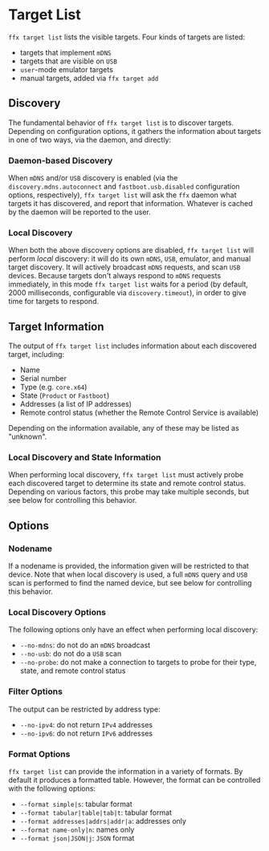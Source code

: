 # Target List

`ffx target list` lists the visible targets.  Four kinds of targets are listed:

* targets that implement `mDNS`
* targets that are visible on `USB`
* `user`-mode emulator targets
* manual targets, added via `ffx target add`

## Discovery

The fundamental behavior of `ffx target list` is to discover targets. Depending
on configuration options, it gathers the information about targets in one of two
ways, via the daemon, and directly:

### Daemon-based Discovery

When `mDNS` and/or `USB` discovery is enabled (via the
`discovery.mdns.autoconnect` and `fastboot.usb.disabled` configuration options,
respectively), `ffx target list` will ask the `ffx` daemon what targets it has
discovered, and report that information. Whatever is cached by the daemon will
be reported to the user.

### Local Discovery

When both the above discovery options are disabled, `ffx target list` will
perform _local_ discovery: it will do its own `mDNS`, `USB`, emulator, and
manual target discovery. It will actively broadcast `mDNS` requests, and
scan `USB` devices.  Because targets don't always respond to `mDNS` requests
immediately, in this mode `ffx target list` waits for a period (by default, 2000
milliseconds, configurable via `discovery.timeout`), in order to give time for
targets to respond.

## Target Information

The output of `ffx target list` includes information about each discovered
target, including:

* Name
* Serial number
* Type (e.g. `core.x64`)
* State (`Product` or `Fastboot`)
* Addresses (a list of IP addresses)
* Remote control status (whether the Remote Control Service is available)

Depending on the information available, any of these may be listed as "unknown".

### Local Discovery and State Information

When performing local discovery, `ffx target list` must actively probe each
discovered target to determine its state and remote control status. Depending
on various factors, this probe may take multiple seconds, but see below for
controlling this behavior.

## Options

### Nodename

If a nodename is provided, the information given will be restricted to that
device. Note that when local discovery is used, a full `mDNS` query and `USB`
scan is performed to find the named device, but see below for controlling this
behavior.

### Local Discovery Options

The following options only have an effect when performing local discovery:

* `--no-mdns`: do not do an `mDNS` broadcast
* `--no-usb`: do not do a `USB` scan
* `--no-probe`: do not make a connection to targets to probe for their type,
  state, and remote control status

### Filter Options

The output can be restricted by address type:

* `--no-ipv4`: do not return `IPv4` addresses
* `--no-ipv6`: do not return `IPv6` addresses

### Format Options

`ffx target list` can provide the information in a variety of formats. By
default it produces a formatted table. However, the format can be controlled
with the following options:

* `--format simple|s`: tabular format
* `--format tabular|table|tab|t`: tabular format
* `--format addresses|addrs|addr|a`: addresses only
* `--format name-only|n`: names only
* `--format json|JSON|j`: `JSON` format
